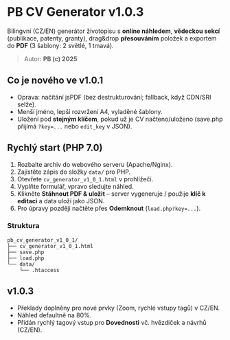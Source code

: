 # PB CV Generator v1.0.3

Bilingvní (CZ/EN) generátor životopisu s **online náhledem**, **vědeckou sekcí** (publikace, patenty, granty),
drag&drop **přesouváním** položek a exportem do **PDF** (3 šablony: 2 světlé, 1 tmavá).

> Autor: **PB (c) 2025**

## Co je nového ve v1.0.1
- Oprava: načítání jsPDF (bez destrukturování; fallback, když CDN/SRI selže).
- Menší jméno, lepší rozvržení A4, vyladěné šablony.
- Uložení pod **stejným klíčem**, pokud už je CV načteno/uloženo (save.php přijímá `?key=...` nebo `edit_key` v JSON).

## Rychlý start (PHP 7.0)
1. Rozbalte archiv do webového serveru (Apache/Nginx).
2. Zajistěte zápis do složky `data/` pro PHP.
3. Otevřete `cv_generator_v1_0_1.html` v prohlížeči.
4. Vyplňte formulář, vpravo sledujte náhled.
5. Klikněte **Stáhnout PDF & uložit** – server vygeneruje / použije **klíč k editaci** a data uloží jako JSON.
6. Pro úpravy později načtěte přes **Odemknout** (`load.php?key=...`).

### Struktura
```
pb_cv_generator_v1_0_1/
├── cv_generator_v1_0_1.html
├── save.php
├── load.php
└── data/
    └── .htaccess
```

## v1.0.3
- Překlady doplněny pro nové prvky (Zoom, rychlé vstupy tagů) v CZ/EN.
- Náhled defaultně na 80%.
- Přidán rychlý tagový vstup pro **Dovednosti** vč. hvězdiček a návrhů (CZ/EN).
